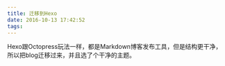 ```yaml
---
title: 迁移到Hexo
date: 2016-10-13 17:42:52
tags:
---
```


Hexo跟Octopress玩法一样，都是Markdown博客发布工具，但是结构更干净，所以把blog迁移过来，并且选了个干净的主题。
